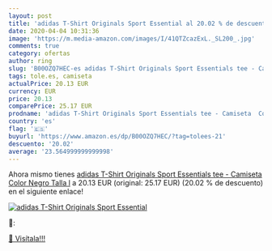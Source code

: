 ```yaml
---
layout: post
title: 'adidas T-Shirt Originals Sport Essential al 20.02 % de descuento'
date: 2020-04-04 10:31:36
image: 'https://m.media-amazon.com/images/I/41QTZcazExL._SL200_.jpg'
comments: true
category: ofertas
author: ring
slug: 'B00OZQ7HEC-es adidas T-Shirt Originals Sport Essentials tee - Camiseta...'
tags: tole.es, camiseta
actualPrice: 20.13 EUR
currency: EUR
price: 20.13
comparePrice: 25.17 EUR
prodname: 'adidas T-Shirt Originals Sport Essentials tee - Camiseta  Color Negro  Talla l'
country: 'es'
flag: '🇪🇸'
buyurl: 'https://www.amazon.es/dp/B00OZQ7HEC/?tag=tolees-21'
descuento: '20.02'
average: '23.564999999999998'
---
```


Ahora mismo tienes [adidas T-Shirt Originals Sport Essentials tee - Camiseta  Color Negro  Talla l](https://www.amazon.es/dp/B00OZQ7HEC/?tag=tolees-21) a 20.13 EUR (original: 25.17 EUR) (20.02 %  de descuento) en el siguiente enlace!

[![adidas T-Shirt Originals Sport Essential](https://m.media-amazon.com/images/I/41QTZcazExL._SL200_.jpg)](https://www.amazon.es/dp/B00OZQ7HEC/?tag=tolees-21)

🔎:


[🛒 Visítala!!!](https://www.amazon.es/dp/B00OZQ7HEC/?tag=tolees-21)
